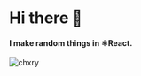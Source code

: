 # Hi there 👋

#### I make random things in ⚛React.
<img src="https://github-readme-stats.vercel.app/api/top-langs?username=chxry&hide=c%23&langs_count=6&theme=dark&bg_color=30,FF5F6D,FFC371&title_color=ffffff&text_color=ffffff&cache_seconds=1800&locale=en&layout=compact" alt="chxry" />
